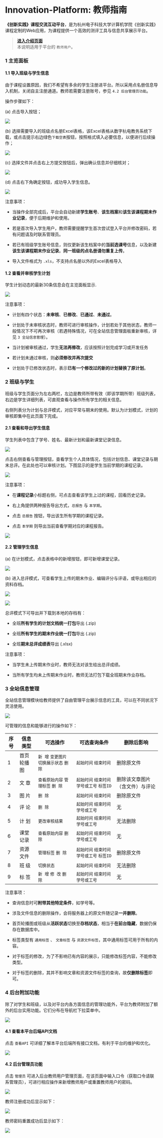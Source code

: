 # Innovation-Platform: 教师指南

**《创新实践》课程交流互动平台**，是为杭州电子科技大学计算机学院《创新实践》课程定制的Web应用，为课程提供一个高效的测评工具与信息共享展示平台。

> [**进入介绍页面**](./innovation-platform.md)  
> 本说明适用于平台的 `教师用户`。

### 1 主览面板

#### 1.1 导入班级与学生信息

由于课程设置原因，我们不希望有多余的学生注册进平台。所以采用点名册信息导入机制，关闭自主注册通道。教师若需要注册账号，参见 `4.2 后台管理员功能`。

操作步骤如下：

(a) 点击导入按钮；

![](img/man_teacher_01.png)

(b) 选择需要导入的班级点名册Excel表格，该Excel表格从数字杭电教务系统下载，或点击提示右边绿色`下载空表`按钮，按照格式填入必要信息，以便进行后续操作；

![](img/man_teacher_02.png)

(c) 选择文件并点击右上方提交按钮后，弹出确认信息并仔细核对；

![](img/man_teacher_03.png)

(d) 点击右下角确定按钮，成功导入学生信息。

![](img/man_teacher_04.png)

注意事项：

* 当操作全部完成后，平台会自动新建**学生账号**、**该生档案**和**该生该课程期末作业记录**，便于后期维护和使用。

* 若是首次导入学生用户，教师需要提醒学生首次尝试登入平台并修改密码，若有问题请及时联系管理员。

* 若已有班级学生账号信息，则仅更新该生档案中的**当前选课号**信息，以及新建**该生该课程期末作业记录**。**同一班级的点名册请勿重复上传**。

* 导入文件格式为 `.xls`，不支持点名册以外的Excel表格导入

#### 1.2 查看并审核学生计划

学生计划动态的最新30条信息会在主览面板显示.

![](img/man_teacher_05.png)

注意事项：

* 计划有四个状态：**未审核**、**已修改**、**已通过**、**未通过**。

* 计划处于未审核状态时，教师可进行审核操作，计划若处于其他状态，教师一般情况下不可再次审核（若遇特殊情况，可在全站信息管理面板重新审核，详见 `3 全站信息管理`）。

* 当计划被审核通过，学生**无法再修改**，应该按照计划完成学习或开发任务

* 若计划未通过审核，则**必须修改并再次提交**

* 计划处于已修改状态时，表示**已有一个修改过的新的计划替换了原计划**。

### 2 班级与学生

班级与学生页面分为左右两栏，左边是教师所带有效（即该学期所带）班级列表，右边是学生详细列表，可直观查看与操作所有学生的相关信息。

右侧列表分为计划与总评模式，对应平常与期末的使用。默认为计划模式，计划的审核即集中在此页面下完成。

#### 2.1 查看和导出学生信息

学生列表中包含了学号、姓名、最新计划和最新课堂记录信息。

![](img/man_teacher_06.png)

点击右侧查看与管理按钮，查看学生个人具体情况，包括计划信息、课堂记录与期末总评。在此处也可以审核计划。下图显示的是学生当前学期的课程记录。

![](img/man_teacher_07.png)

注意事项：

* 在**课程记录**小标题右侧，可点击查看该学生上过的课程，回看历史记录。

* 右上角提供两种报告导出方式，`总报告` 与 `本学期`。

* 点击 `总报告` 按钮，导出该生所有学期的课程记录。

* 点击 `本学期` 则导出当前查看学期对应的课程报告。

![](img/man_teacher_08.png)

#### 2.2 管理学生信息

(a) 在计划模式，点击表格中的新增按钮，即可新增课堂记录。

![](img/man_teacher_09.png)

(b) 进入总评模式，可查看学生上传的期末作业、编辑评分与评语，或导出相应的资料存档。

![](img/man_teacher_10.png)

![](img/man_teacher_11.png)

总评模式下可导出并下载到本地的存档有：

* 全班**所有学生的计划文档统一打包**导出 (.zip)

* 全班**所有学生的期末作业统一打包**导出 (.zip)

* 全班**期末总评成绩表**导出 (.xlsx)

注意事项：

* 当学生未上传期末作业时，教师无法对该生给出总评成绩。

* 当所有学生均未上传期末作业时，教师无法打包下载全班期末作业存档。

### 3 全站信息管理

全站信息管理模块给教师提供了自由管理平台展示信息的工具，可以在不同状况下灵活使用。

![](img/man_teacher_12.png)

可管理的信息和能够进行的操作如下：

|序号|信息类型|可选操作|可选查询条件|删除后影响|
|---|---|---|---|---|
|1|首页轮播图|`新 增` `变更图片` `切换展示状态` `删 除`|`起始时间` `结束时间`|删除原文件|
|2|文 章|`查看原始内容` `管理标签` `删 除`|`起始时间` `结束时间` `学号或工号` `标签ID`|删除该文章图片（含文件）与评论|
|3|图 片|`删 除`|`起始时间` `结束时间`|删除原文件|
|4|评 论|`删 除`|`起始时间` `结束时间` `学号或工号`|无|
|5|计 划|`更改审核结果`|`起始时间` `结束时间` `学号或工号`|无法删除|
|6|课堂记录|`查看原始内容` `删 除`|`起始时间` `结束时间` `学号或工号`|无|
|7|资源文件|`管理标签` `删 除`|`起始时间` `结束时间` `学号或工号` `标签ID`|删除原文件|
|8|班 级|`切换状态`|`起始时间` `结束时间`|无法删除|
|9|标 签|`新 增` `修 改` `删 除`|`起始时间` `结束时间` `学号或工号`|无|

注意事项：

* 查询信息时可**附带其他特定条件**，如学号等。

* 涉及文件信息的删除操作，会将服务器上的原文件随记录**一并删除**。

* 首页轮播图或班级从**活跃状态**切换至**存档状态**，相当于**在前台隐藏**，数据仍保存在数据库中。

* 标签类型有 `通用标签` 、 `文章标签` 与 `资源文件标签`，其中通用标签可用于所有的内容。

* 对于标签的修改，为了不影响已有内容的展示，只能修改标签内容，不能修改类型。

* 对于标签的删除，其并不影响文章和资源文件标签的查询，故**仅删除标签**即可。

### 4 后台附加功能

除了对学生和班级，以及对平台内各方面信息的管理功能外，平台为教师附加了额外的后台实用功能。它们分布在导航栏下拉菜单中。

![](img/man_teacher_13.png)

#### 4.1 查看本平台后端API文档

点击 `查看API` 可详细了解本平台后端所有接口文档，有利于平台的维护和优化。

![](img/man_teacher_14.png)

#### 4.2 后台管理员功能

点击 `管理员` 可进入后台教师用户管理页面，在该页面中输入口令（获取口令请联系管理员），可进行相应操作来新增教师用户或重置教师用户的密码。

![](img/man_teacher_15.png)

教师注册成功后显示如下：

![](img/man_teacher_16.png)

教师密码重置成功后显示如下：

![](img/man_teacher_17.png)
